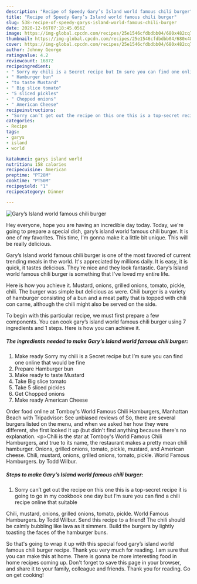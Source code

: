 ```yaml
---
description: "Recipe of Speedy Gary’s Island world famous chili burger"
title: "Recipe of Speedy Gary’s Island world famous chili burger"
slug: 538-recipe-of-speedy-garys-island-world-famous-chili-burger
date: 2020-12-06T07:18:45.056Z
image: https://img-global.cpcdn.com/recipes/25e1546cfdbdbb04/680x482cq70/garys-island-world-famous-chili-burger-recipe-main-photo.jpg
thumbnail: https://img-global.cpcdn.com/recipes/25e1546cfdbdbb04/680x482cq70/garys-island-world-famous-chili-burger-recipe-main-photo.jpg
cover: https://img-global.cpcdn.com/recipes/25e1546cfdbdbb04/680x482cq70/garys-island-world-famous-chili-burger-recipe-main-photo.jpg
author: Johnny George
ratingvalue: 4.2
reviewcount: 16872
recipeingredient:
- " Sorry my chili is a Secret recipe but Im sure you can find one online that would be fine"
- " Hamburger bun"
- "to taste Mustard"
- " Big slice tomato"
- "5 sliced pickles"
- " Chopped onions"
- " American Cheese"
recipeinstructions:
- "Sorry can’t get out the recipe on this one this is a top-secret recipe it is going to go in my cookbook one day but I’m sure you can find a chili recipe online that suitable"
categories:
- Recipe
tags:
- garys
- island
- world

katakunci: garys island world 
nutrition: 158 calories
recipecuisine: American
preptime: "PT28M"
cooktime: "PT50M"
recipeyield: "1"
recipecategory: Dinner

---
```



![Gary’s Island world famous chili burger](https://img-global.cpcdn.com/recipes/25e1546cfdbdbb04/680x482cq70/garys-island-world-famous-chili-burger-recipe-main-photo.jpg)

Hey everyone, hope you are having an incredible day today. Today, we're going to prepare a special dish, gary’s island world famous chili burger. It is one of my favorites. This time, I'm gonna make it a little bit unique. This will be really delicious.

Gary’s Island world famous chili burger is one of the most favored of current trending meals in the world. It's appreciated by millions daily. It is easy, it is quick, it tastes delicious. They're nice and they look fantastic. Gary’s Island world famous chili burger is something that I've loved my entire life.

Here is how you achieve it. Mustard, onions, grilled onions, tomato, pickle, chili. The burger was simple but delicious as were. Chili burger is a variety of hamburger consisting of a bun and a meat patty that is topped with chili con carne, although the chili might also be served on the side.


To begin with this particular recipe, we must first prepare a few components. You can cook gary’s island world famous chili burger using 7 ingredients and 1 steps. Here is how you can achieve it.

<!--inarticleads1-->

##### The ingredients needed to make Gary’s Island world famous chili burger:

1. Make ready  Sorry my chili is a Secret recipe but I’m sure you can find one online that would be fine
1. Prepare  Hamburger bun
1. Make ready to taste Mustard
1. Take  Big slice tomato
1. Take 5 sliced pickles
1. Get  Chopped onions
1. Make ready  American Cheese


Order food online at Tomboy&#39;s World Famous Chili Hamburgers, Manhattan Beach with Tripadvisor: See unbiased reviews of So, there are several burgers listed on the menu, and when we asked her how they were different, she first looked it up (but didn&#39;t find anything because there&#39;s no explanation. &lt;p&gt;Chili is the star at Tomboy&#39;s World Famous Chili Hamburgers, and true to its name, the restaurant makes a pretty mean chili hamburger. Onions, grilled onions, tomato, pickle, mustard, and American cheese. Chili, mustard, onions, grilled onions, tomato, pickle. World Famous Hamburgers. by Todd Wilbur. 

<!--inarticleads2-->

##### Steps to make Gary’s Island world famous chili burger:

1. Sorry can’t get out the recipe on this one this is a top-secret recipe it is going to go in my cookbook one day but I’m sure you can find a chili recipe online that suitable


Chili, mustard, onions, grilled onions, tomato, pickle. World Famous Hamburgers. by Todd Wilbur. Send this recipe to a friend! The chili should be calmly bubbling like lava as it simmers. Build the burgers by lightly toasting the faces of the hamburger buns. 

So that's going to wrap it up with this special food gary’s island world famous chili burger recipe. Thank you very much for reading. I am sure that you can make this at home. There is gonna be more interesting food in home recipes coming up. Don't forget to save this page in your browser, and share it to your family, colleague and friends. Thank you for reading. Go on get cooking!
